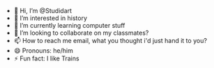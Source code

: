 - 👋 Hi, I’m @Studidart
- 👀 I’m interested in history
- 🌱 I’m currently learning computer stuff
- 💞️ I’m looking to collaborate on my classmates?
- 📫 How to reach me email, what you thought i'd just hand it to you?
- 😄 Pronouns: he/him
- ⚡ Fun fact: I like Trains

<!---
Studidart/Studidart is a ✨ special ✨ repository because its `README.md` (this file) appears on your GitHub profile.
You can click the Preview link to take a look at your changes.
--->
